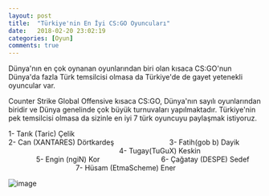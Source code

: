 ```yaml
---
layout: post
title:  "Türkiye'nin En İyi CS:GO Oyuncuları"
date:   2018-02-20 23:02:19
categories: [Oyun]
comments: true
---
```

Dünya'nın en çok oynanan oyunlarından biri olan kısaca CS:GO'nun Dünya'da fazla Türk temsilcisi olmasa da Türkiye'de de gayet yetenekli oyuncular var.

Counter Strike Global Offensive kısaca CS:GO, Dünya'nın sayılı oyunlarından biridir ve Dünya genelinde çok büyük turnuvaları yapılmaktadır. Türkiye'nin pek temsilcisi olmasa da sizinle en iyi 7 türk oyuncuyu paylaşmak istiyoruz.



1- Tarık (Taric) Çelik          
2- Can (XANTARES) Dörtkardeş                              
3- Fatih(gob b) Dayik                                                                         
4- Tugay(TuGuX) Keskin                                                  
5- Engin (ngiN) Kor                                      
6- Çağatay (DESPE) Sedef                                             
7- Hüsam (EtmaScheme) Ener                           
               

![image](https://www.m-powers.net/wp-content/uploads/2016/12/cs-go-817x320.png)
